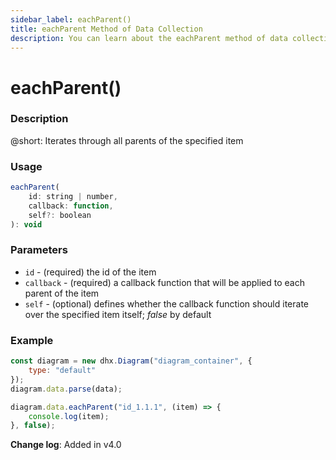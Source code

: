 ```yaml
---
sidebar_label: eachParent()
title: eachParent Method of Data Collection
description: You can learn about the eachParent method of data collection in the documentation of the DHTMLX JavaScript Diagram library. Browse developer guides and API reference, try out code examples and live demos, and download a free 30-day evaluation version of DHTMLX Diagram.
---
```


# eachParent()

### Description

@short: Iterates through all parents of the specified item

### Usage

~~~jsx
eachParent(
    id: string | number, 
    callback: function, 
    self?: boolean
): void
~~~

### Parameters

- `id` - (required) the id of the item
- `callback` - (required) a callback function that will be applied to each parent of the item
- `self` - (optional) defines whether the callback function should iterate over the specified item itself; *false* by default

### Example

~~~jsx {6-8}
const diagram = new dhx.Diagram("diagram_container", {
    type: "default"
});
diagram.data.parse(data);

diagram.data.eachParent("id_1.1.1", (item) => {
    console.log(item);
}, false);
~~~

**Change log**: Added in v4.0
